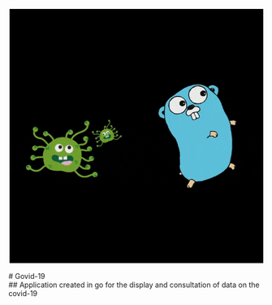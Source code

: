 
 <p align="center"> 
    <img src="assets/Govid-19.gif" alt="alternate text">
 </p>
# Govid-19

<br/>
## Application created in go for the display and consultation of data on the covid-19
